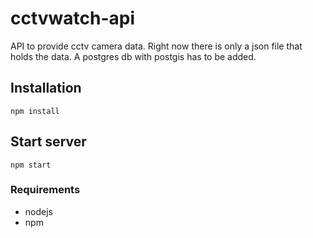 # cctvwatch-api
API to provide cctv camera data.
Right now there is only a json file that holds the data.
A postgres db with postgis has to be added.

## Installation
```
npm install
```

## Start server
```
npm start
```

### Requirements

*	nodejs
*	npm